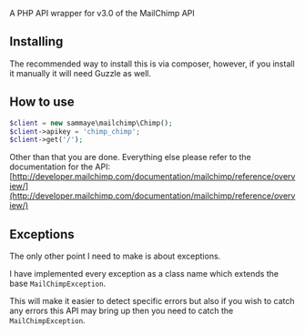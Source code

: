 A PHP API wrapper for v3.0 of the MailChimp API

## Installing

The recommended way to install this is via composer, however, if you install it manually it will need Guzzle as well.

## How to use

```php
$client = new sammaye\mailchimp\Chimp();
$client->apikey = 'chimp_chimp';
$client->get('/');
```

Other than that you are done. Everything else please refer to the 
documentation for the API: [http://developer.mailchimp.com/documentation/mailchimp/reference/overview/](http://developer.mailchimp.com/documentation/mailchimp/reference/overview/)

## Exceptions

The only other point I need to make is about exceptions.

I have implemented every exception as a class name which extends the base `MailChimpException`.

This will make it easier to detect specific errors but also if you wish to catch any errors this API may bring up 
then you need to catch the `MailChimpException`.
